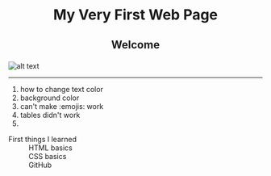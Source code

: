 <h1><p style="text-align:center"> My Very First Web Page</p></h1>


<h2><p style="text-align:center">Welcome<p></h2>

![alt text](https://previews.123rf.com/images/kuco/kuco1302/kuco130200142/18064191-muay-thai-art-martial-de-combat-de-la-tha%C3%AFlande-kickboxing.jpg)
___

1. how to change text color
2. background color
3. can't make :emojis: work
4. tables didn't work
5. 

<dl>
<dt>First things I learned</dt>
<dd>HTML basics<dd>
<dd>CSS basics</dd>
<dd>GitHub</dd>
</dl>


